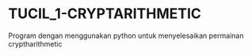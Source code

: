 # TUCIL_1-CRYPTARITHMETIC

Program dengan menggunakan python untuk menyelesaikan permainan cryptharithmetic